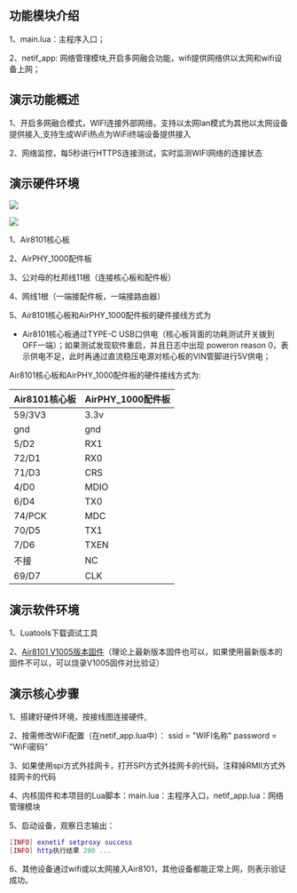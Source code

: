 ## 功能模块介绍

1、main.lua：主程序入口；

2、netif_app: 网络管理模块,开启多网融合功能，wifi提供网络供以太网和wifi设备上网；

## 演示功能概述

1、开启多网融合模式，WIFI连接外部网络，支持以太网lan模式为其他以太网设备提供接入,支持生成WiFi热点为WiFi终端设备提供接入

2、​网络监控​，每5秒进行HTTPS连接测试，实时监测WIFI网络的连接状态

## 演示硬件环境

![](https://docs.openluat.com/air8101/product/file/AirPHY_1000/hw_connection.jpg)

![](https://docs.openluat.com/air8101/product/file/AirPHY_1000/hw_connection1.jpg)

1、Air8101核心板

2、AirPHY_1000配件板

3、公对母的杜邦线11根（连接核心板和配件板）

4、网线1根（一端接配件板，一端接路由器）

5、Air8101核心板和AirPHY_1000配件板的硬件接线方式为

- Air8101核心板通过TYPE-C USB口供电（核心板背面的功耗测试开关拨到OFF一端）；如果测试发现软件重启，并且日志中出现  poweron reason 0，表示供电不足，此时再通过直流稳压电源对核心板的VIN管脚进行5V供电；

Air8101核心板和AirPHY_1000配件板的硬件接线方式为:

| Air8101核心板 | AirPHY_1000配件板 |
| ---------- | -------------- |
| 59/3V3     | 3.3v           |
| gnd        | gnd            |
| 5/D2       | RX1            |
| 72/D1      | RX0            |
| 71/D3      | CRS            |
| 4/D0       | MDIO           |
| 6/D4       | TX0            |
| 74/PCK     | MDC            |
| 70/D5      | TX1            |
| 7/D6       | TXEN           |
| 不接         | NC             |
| 69/D7      | CLK            |

## 演示软件环境

1、Luatools下载调试工具

2、[Air8101 V1005版本固件](https://docs.openluat.com/air8101/luatos/firmware/)（理论上最新版本固件也可以，如果使用最新版本的固件不可以，可以烧录V1005固件对比验证）

## 演示核心步骤

1、搭建好硬件环境，按接线图连接硬件,

2、按需修改WiFi配置（在netif_app.lua中）：
ssid = "WIFI名称"
password = "WiFi密码"

3、如果使用spi方式外挂网卡，打开SPI方式外挂网卡的代码，注释掉RMII方式外挂网卡的代码

4、内核固件和本项目的Lua脚本：main.lua：主程序入口，netif_app.lua：网络管理模块

5、启动设备，观察日志输出：

```lua
[INFO] exnetif setproxy success
[INFO] http执行结果 200 ... 
```

6、其他设备通过wifi或以太网接入Air8101，其他设备都能正常上网，则表示验证成功。
